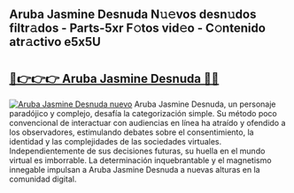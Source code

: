 ## Aruba Jasmine Desnuda N𝚞𝚎vos desn𝚞dos filtr𝚊dos - Parts-5xr F𝚘tos vid𝚎o - C𝚘ntenido atr𝚊ctivo e5x5U

# <h2><a href="http://mb11vd.tromn.icu/?c=Aruba+Jasmine+Desnuda">🔗👉👉👉 Aruba Jasmine Desnuda 🔗🔗</a></h2>

[![Aruba Jasmine Desnuda nuevo](https://i.imgur.com/pEAQMta.gif)](http://mb11vd.tromn.icu/?c=Aruba+Jasmine+Desnuda)
Aruba Jasmine Desnuda, un personaje paradójico y complejo, desafía la categorización simple. Su método poco convencional de interactuar con audiencias en línea ha atraído y ofendido a los observadores, estimulando debates sobre el consentimiento, la identidad y las complejidades de las sociedades virtuales. Independientemente de sus decisiones futuras, su huella en el mundo virtual es imborrable. La determinación inquebrantable y el magnetismo innegable impulsan a Aruba Jasmine Desnuda a nuevas alturas en la comunidad digital.
